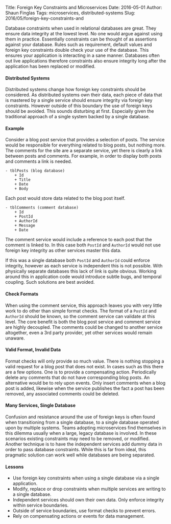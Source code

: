 Title: Foreign Key Constraints and Microservices
Date: 2016-05-01
Author: Shaun Finglas
Tags: microservices, distributed-systems
Slug: 2016/05/foreign-key-constraints-and

Database constraints when used in relational databases are great. They
ensure data integrity at the lowest level. No one would argue against
using them in practice. Essentially constraints can be thought of as
assertions against your database. Rules such as requirement, default
values and foreign key constraints double check your use of the
database. This ensures your application is interacting in a sane manner.
Databases often out live applications therefore constraints also ensure
integrity long after the application has been replaced or modified.

#### Distributed Systems

Distributed systems change how foreign key constraints should be
considered. As distributed systems own their data, each piece of data
that is mastered by a single service should ensure integrity via foreign
key constraints. However outside of this boundary the use of foreign
keys should be avoided. This sounds disturbing at first. Especially
given the traditional approach of a single system backed by a single
database.

#### Example

Consider a blog post service that provides a selection of posts. The
service would be responsible for everything related to blog posts, but
nothing more. The comments for the site are a separate service, yet
there is clearly a link between posts and comments. For example, in
order to display both posts and comments a link is needed.

    - tblPosts (blog database)
        + Id
        + Title
        + Date
        + Body

Each post would store data related to the blog post itself.

    - tblComments (comment database)
        + Id
        + PostId
        + AuthorId
        + Message
        + Date

The comment service would include a reference to each post that the
comment is linked to. In this case both `PostId` and `AuthorId` would
not use foreign key integrity as other services master this data.

If this was a single database both `PostId` and `AuthorId` could enforce
integrity, however as each service is independent this is not possible.
With physically separate databases this lack of link is quite obvious.
Working around this in application code would introduce subtle bugs, and
temporal coupling. Such solutions are best avoided.

#### Check Formats

When using the comment service, this approach leaves you with very
little work to do other than simple format checks. The format of a
`PostId` and `AuthorId` should be known, so the comment service can
validate at this level. The core benefit is both the blog post service
and comment service are highly decoupled. The comments could be changed
to another service altogether, even a 3rd party provider, yet other
services would remain unaware.

#### Valid Format, Invalid Data

Format checks will only provide so much value. There is nothing stopping
a valid request for a blog post that does not exist. In cases such as
this there are a few options. One is to provide a compensating action.
Periodically delete any comments that do not have corresponding blog
posts. An alternative would be to rely upon events. Only insert comments
when a blog post is added, likewise when the service publishes the fact
a post has been removed, any associated comments could be deleted.

#### Many Services, Single Database

Confusion and resistance around the use of foreign keys is often found
when transitioning from a single database, to a single database operated
upon by multiple systems. Teams adopting microservices find themselves
in this dilemma usually when a large, legacy database is involved. In
these scenarios existing constraints may need to be removed, or
modified. Another technique is to have the independent services add
dummy data in order to pass database constraints. While this is far from
ideal, this pragmatic solution can work well while databases are being
separated.

#### Lessons

-   Use foreign key constraints when using a single database via a
    single application.
-   Modify, replace or drop constraints when multiple services are
    writing to a single database.
-   Independent services should own their own data. Only enforce
    integrity within service boundaries.
-   Outside of service boundaries, use format checks to prevent errors.
-   Rely on compensating actions or events for data management.
